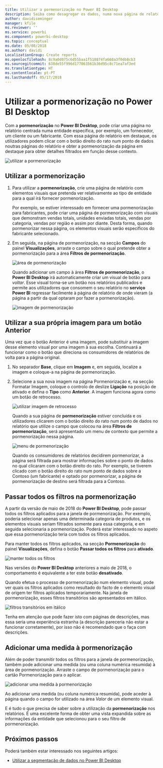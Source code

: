 ```yaml
---
title: Utilizar a pormenorização no Power BI Desktop
description: Saiba como desagregar os dados, numa nova página de relatório, no Power BI Desktop
author: davidiseminger
manager: kfile
ms.reviewer: ''
ms.service: powerbi
ms.component: powerbi-desktop
ms.topic: conceptual
ms.date: 05/08/2018
ms.author: davidi
LocalizationGroup: Create reports
ms.openlocfilehash: 8c9a0d075c6d55baa1f518874fa668a3f0db8cb3
ms.sourcegitcommit: 638de55f996d177063561b36d95c8c71ea7af3ed
ms.translationtype: HT
ms.contentlocale: pt-PT
ms.lasthandoff: 05/17/2018
---
```

# <a name="use-drillthrough-in-power-bi-desktop"></a>Utilizar a pormenorização no Power BI Desktop
Com a **pormenorização** no **Power BI Desktop**, pode criar uma página no relatório centrada numa entidade específica, por exemplo, um fornecedor, um cliente ou um fabricante. Com essa página do relatório em destaque, os utilizadores podem clicar com o botão direito do rato num ponto de dados noutras páginas do relatório e obter a pormenorização da página em destaque para obter detalhes filtrados em função desse contexto.

![utilizar a pormenorização](media/desktop-drillthrough/drillthrough_01.png)

## <a name="using-drillthrough"></a>Utilizar a pormenorização
1. Para utilizar a **pormenorização**, crie uma página de relatório com elementos visuais que pretenda ver relativamente ao tipo de entidade para a qual irá fornecer pormenorização. 

    Por exemplo, se estiver interessado em fornecer uma pormenorização para fabricantes, pode criar uma página de pormenorização com visuais que demonstram vendas totais, unidades enviadas totais, vendas por categoria, vendas por região e assim por diante. Desta forma, quando pormenorizar nessa página, os elementos visuais serão específicos do fabricante selecionado.

2. Em seguida, na página de pormenorização, na secção **Campos** do painel **Visualizações**, arraste o campo sobre o qual pretende obter a pormenorização para a área **Filtros de pormenorização**.

    ![área de pormenorização](media/desktop-drillthrough/drillthrough_02.png)

    Quando adicionar um campo à área **Filtros de pormenorização**, o **Power BI Desktop** irá automaticamente criar um visual de botão para *voltar*. Esse visual torna-se um botão nos relatórios publicados e permite aos utilizadores que consomem o seu relatório no **serviço Power BI** regressar facilmente à página de relatório de onde vieram (a página a partir da qual optaram por fazer a pormenorização).

    ![imagem de pormenorização](media/desktop-drillthrough/drillthrough_03.png)

## <a name="use-your-own-image-for-a-back-button"></a>Utilizar a sua própria imagem para um botão Anterior    
 Uma vez que o botão Anterior é uma imagem, pode substituir a imagem desse elemento visual por uma imagem à sua escolha. Continuará a funcionar como o botão que direciona os consumidores de relatórios de volta para a página original.

1. No separador **Base**, clique em **Imagem** e, em seguida, localize a imagem e coloque-a na página de pormenorização.
2. Selecione a sua nova imagem na página Pormenorização e, na secção Formatar Imagem, coloque o controlo de deslize **Ligação** na posição de ativado e defina o **Tipo** como **Anterior**. A imagem funciona agora como um botão de retrocesso.

    ![utilizar imagem de retrocesso](media/desktop-drillthrough/drillthrough_05.png)

    Quando a sua página de **pormenorização** estiver concluída e os utilizadores clicarem com o botão direito do rato num ponto de dados no relatório que utilize o campo que colocou na área **Filtros de pormenorização**, será apresentado um menu de contexto que permite a pormenorização nessa página.

    ![menu de pormenorização](media/desktop-drillthrough/drillthrough_04.png)

    Quando os consumidores de relatórios decidirem pormenorizar, a página será filtrada para mostrar informações sobre o ponto de dados no qual clicaram com o botão direito do rato. Por exemplo, se tiverem clicado com o botão direito do rato num ponto de dados sobre a Contoso (um fabricante) e optado por pormenorizar, a página de pormenorização de destino será filtrada para a Contoso.

## <a name="pass-all-filters-in-drillthrough"></a>Passar todos os filtros na pormenorização

A partir da versão de maio de 2018 do **Power BI Desktop**, pode passar todos os filtros aplicados para a janela de pormenorização. Por exemplo, poderia selecionar apenas uma determinada categoria de produtos, e os elementos visuais seriam filtrados somente para essa categoria, e em seguida selecionaria a pormenorização. Poderá estar interessado no aspeto que essa pormenorização teria com todos os filtros aplicados.

Para manter todos os filtros aplicados, na secção **Pormenorização** do painel **Visualizações**, defina o botão **Passar todos os filtros** para **ativado**. 

![manter todos os filtros](media/desktop-drillthrough/drillthrough_06.png)

Nas versões do **Power BI Desktop** anteriores a maio de 2018, o comportamento é equivalente a ter este botão **desativado**.

Quando efetua o processo de pormenorização num elemento visual, pode ver quais os filtros aplicados como resultado do facto de o elemento visual de origem ter filtros aplicados temporariamente. Na janela de pormenorização, esses filtros transitórios são apresentados em itálico. 

![filtros transitórios em itálico](media/desktop-drillthrough/drillthrough_07.png)

Tenha em atenção que pode fazer isto com páginas de descrições, mas essa seria uma experiência estranha (a descrição pareceria não estar a funcionar corretamente), por isso não é recomendado que o faça com descrições.

## <a name="add-a-measure-to-drillthrough"></a>Adicionar uma medida à pormenorização

Além de poder transmitir todos os filtros para a janela de pormenorização, também pode adicionar uma medida (ou uma coluna numérica resumida) à área de pormenorização. Arraste o campo de pormenorização para o cartão Pormenorização para o aplicar. 

![adicionar uma medida à pormenorização](media/desktop-drillthrough/drillthrough_08.png)

Ao adicionar uma medida (ou coluna numérica resumida), pode aceder à página quando o campo for utilizado na área *Valor* de um elemento visual.

E é tudo o que precisa de saber sobre a utilização da **pormenorização** nos relatórios. É uma excelente forma de obter uma vista expandida sobre as informações da entidade que selecionou para o seu filtro de pormenorização.

## <a name="next-steps"></a>Próximos passos

Poderá também estar interessado nos seguintes artigos:

* [Utilizar a segmentação de dados no Power BI Desktop](desktop-slicers.md)

